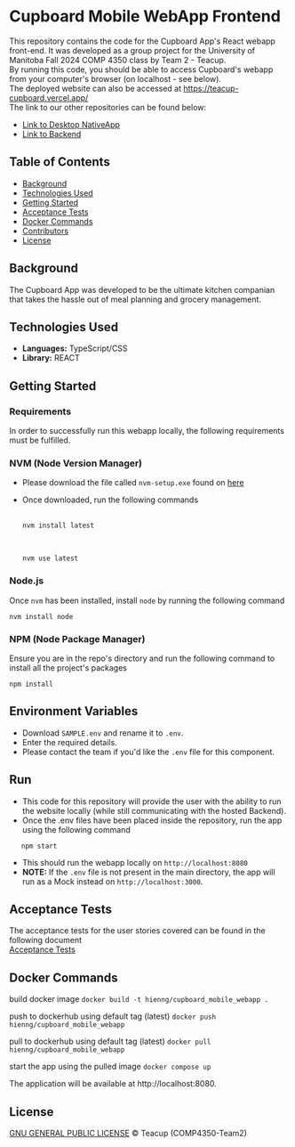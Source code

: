 # Cupboard Mobile WebApp Frontend
This repository contains the code for the Cupboard App's React webapp front-end. It was developed as a group project for the University of Manitoba Fall 2024 COMP 4350 class by Team 2 - Teacup.
<br>By running this code, you should be able to access Cupboard's webapp from your computer's browser (on localhost - see below). <br>
The deployed website can also be accessed at https://teacup-cupboard.vercel.app/
<br>The link to our other repositories can be found below:
- [Link to Desktop NativeApp](https://github.com/COMP4350-Team2/Desktop-WebApp) <br/>
- [Link to Backend](https://github.com/COMP4350-Team2/Backend)

## Table of Contents
- [Background](#background)
- [Technologies Used](#technologies-used)
- [Getting Started](#getting-started)
- [Acceptance Tests](#acceptance-tests)
- [Docker Commands](#docker-commands)
- [Contributors](#contributors)
- [License](#license)

## Background
The Cupboard App was developed to be the ultimate kitchen companian that takes the hassle out of meal planning and grocery management.

## Technologies Used

- **Languages:** TypeScript/CSS
- **Library:** REACT

## Getting Started

### Requirements
In order to successfully run this webapp locally, the following requirements must be fulfilled.
### NVM (Node Version Manager)

- Please download the file called `nvm-setup.exe` found on [here](https://github.com/coreybutler/nvm-windows/releases)
- Once downloaded, run the following commands<br><br>
  ```
  nvm install latest
  ```
  <br>
  
  ```
  nvm use latest
  ```


### Node.js
Once `nvm` has been installed, install `node` by running the following command
```
nvm install node
```


### NPM (Node Package Manager)

Ensure you are in the repo's directory and run the following command to install all the project's packages<br>
```
npm install
```

## Environment Variables

- Download `SAMPLE.env` and rename it to `.env`.
- Enter the required details.
- Please contact the team if you'd like the `.env` file for this component.

## Run

- This code for this repository will provide the user with the ability to run the website locally (while still communicating with the hosted Backend).
- Once the .env files have been placed inside the repository, run the app using the following command
 ```
    npm start
```

- This should run the webapp locally on `http://localhost:8080` 
- **NOTE:** If the `.env` file is not present in the main directory, the app will run as a Mock instead on `http://localhost:3000`.

## Acceptance Tests
The acceptance tests for the user stories covered can be found in the following document <br>
[Acceptance Tests](ACCEPTANCE_TESTS)
## Docker Commands

build docker image
`docker build -t hienng/cupboard_mobile_webapp .`

push to dockerhub using default tag (latest)
`docker push hienng/cupboard_mobile_webapp`

pull to dockerhub using default tag (latest)
`docker pull hienng/cupboard_mobile_webapp`

start the app using the pulled image
`docker compose up`

The application will be available at http://localhost:8080.

## License
[GNU GENERAL PUBLIC LICENSE](LICENSE) © Teacup (COMP4350-Team2)